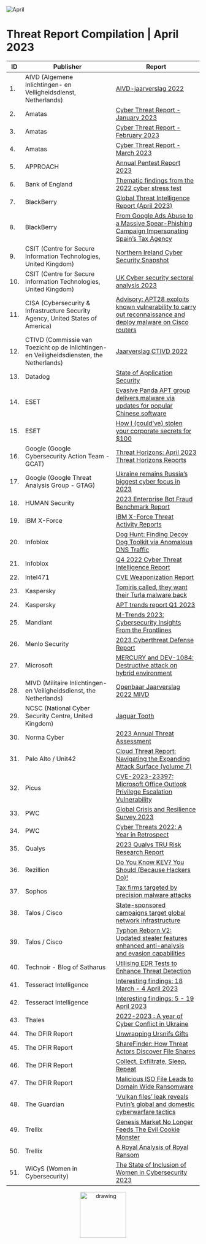 ![April](https://github.com/jwennekers/2023-Threat-Report-Compilation/assets/136587455/802000b1-217a-4390-bf06-e180e9dc54dc)

# Threat Report Compilation | April 2023

| ID  | Publisher  | Report |
| ------------- | ------------- | ------------- |
|1.|AIVD (Algemene Inlichtingen- en Veiligheidsdienst, Netherlands)|[AIVD-jaarverslag 2022](https://www.aivd.nl/documenten/jaarverslagen/2023/04/17/aivd-jaarverslag-2022)|
|2.|Amatas|[Cyber Threat Report - January 2023](https://www.amatas.com/reports/cyber-threat-report-january-2023/)|
|3.|Amatas|[Cyber Threat Report - February 2023](https://www.amatas.com/reports/cyber-threat-report-february-2023/)|
|4.|Amatas|[Cyber Threat Report - March 2023](https://www.amatas.com/reports/cyber-threat-report-march-2023/)|
|5.|APPROACH|[Annual Pentest Report 2023](https://www.approach.be/en/annual-pentest-report-2023.html)|
|6.|Bank of England|[Thematic findings from the 2022 cyber stress test](https://www.bankofengland.co.uk/-/media/boe/files/prudential-regulation/letter/2023/thematic-findings-2022-cyber-stress-test.pdf)|
|7.|BlackBerry|[Global Threat Intelligence Report (April 2023)](https://www.blackberry.com/us/en/solutions/threat-intelligence/2023/threat-intelligence-report-april)|
|8.|BlackBerry|[From Google Ads Abuse to a Massive Spear-Phishing Campaign Impersonating Spain’s Tax Agency](https://blogs.blackberry.com/en/2023/04/massive-spear-phishing-campaign-impersonating-spain-tax-agency)|
|9.|CSIT (Centre for Secure Information Technologies, United Kingdom)|[Northern Ireland Cyber Security Snapshot](https://www.qub.ac.uk/ecit/files/Filetoupload,1731411,en.pdf)|
|10.|CSIT (Centre for Secure Information Technologies, United Kingdom)|[UK Cyber security sectoral analysis 2023](https://assets.publishing.service.gov.uk/government/uploads/system/uploads/attachment_data/file/1149419/UK_Cyber_Sectoral_Analysis_2023.pdf)|
|11.|CISA (Cybersecurity & Infrastructure Security Agency, United States of America)|[Advisory: APT28 exploits known vulnerability to carry out reconnaissance and deploy malware on Cisco routers](https://www.cisa.gov/sites/default/files/2023-04/apt28-exploits-known-vulnerability-to-carry-out-reconnaissance-and-deploy-malware-on-cisco-routers-uk.pdf)|
|12.|CTIVD (Commissie van Toezicht op de Inlichtingen- en Veiligheidsdiensten, the Netherlands)|[Jaarverslag CTIVD 2022](https://www.ctivd.nl/actueel/nieuws/2023/04/20/index)|
|13.|Datadog|[State of Application Security](https://www.datadoghq.com/state-of-application-security/)|
|14.|ESET|[Evasive Panda APT group delivers malware via updates for popular Chinese software](https://www.welivesecurity.com/2023/04/26/evasive-panda-apt-group-malware-updates-popular-chinese-software/)|
|15.|ESET|[How I (could’ve) stolen your corporate secrets for $100](https://www.welivesecurity.com/wp-content/uploads/2023/04/used_routers_corporate_secrets.pdf)|
|16.|Google (Google Cybersecurity Action Team - GCAT)|[Threat Horizons: April 2023 Threat Horizons Reports](https://services.google.com/fh/files/blogs/gcat_threathorizons_full_apr2023.pdf)|
|17.|Google (Google Threat Analysis Group - GTAG)|[Ukraine remains Russia’s biggest cyber focus in 2023](https://blog.google/threat-analysis-group/ukraine-remains-russias-biggest-cyber-focus-in-2023/)|
|18.|HUMAN Security|[2023 Enterprise Bot Fraud Benchmark Report](https://www.humansecurity.com/2023-enterprise-bot-fraud-benchmark-report)|
|19.|IBM X-Force|[IBM X-Force Threat Activity Reports](https://exchange.xforce.ibmcloud.com/)|
|20.|Infoblox|[Dog Hunt: Finding Decoy Dog Toolkit via Anomalous DNS Traffic](https://blogs.infoblox.com/cyber-threat-intelligence/cyber-threat-advisory/dog-hunt-finding-decoy-dog-toolkit-via-anomalous-dns-traffic/)|
|21.|Infoblox|[Q4 2022 Cyber Threat Intelligence Report](https://info.infoblox.com/resources-whitepapers-infoblox-q4-2022-cyberthreat-intelligence-report)|
|22.|Intel471|[CVE Weaponization Report](https://8813571.fs1.hubspotusercontent-na1.net/hubfs/8813571/PERISCOPE_VULNINTEL_20230404%20(1).pdf)|
|23.|Kaspersky|[Tomiris called, they want their Turla malware back](https://securelist.com/tomiris-called-they-want-their-turla-malware-back/109552/)|
|24.|Kaspersky|[APT trends report Q1 2023](https://securelist.com/apt-trends-report-q1-2023/109581/)|
|25.|Mandiant|[M-Trends 2023: Cybersecurity Insights From the Frontlines](https://www.mandiant.com/resources/blog/m-trends-2023)|
|26.|Menlo Security|[2023 Cyberthreat Defense Report](https://info.menlosecurity.com/2023-Cyberthreat-Defense-Report.html)|
|27.|Microsoft|[MERCURY and DEV-1084: Destructive attack on hybrid environment](https://www.microsoft.com/en-us/security/blog/2023/04/07/mercury-and-dev-1084-destructive-attack-on-hybrid-environment/)|
|28.|MIVD (Militaire Inlichtingen- en Veiligheidsdienst, the Netherlands)|[Openbaar Jaarverslag 2022 MIVD](https://www.rijksoverheid.nl/documenten/jaarverslagen/2023/04/19/openbaar-jaarverslag-2022-mivd)|
|29.|NCSC (National Cyber Security Centre, United Kingdom)|[Jaguar Tooth](https://www.ncsc.gov.uk/static-assets/documents/malware-analysis-reports/jaguar-tooth/NCSC-MAR-Jaguar-Tooth.pdf)|
|30.|Norma Cyber|[2023 Annual Threat Assessment](https://www.normacyber.no/news/48o1qpgi66klzqspdg7jg3kwta3172)|
|31.|Palo Alto / Unit42|[Cloud Threat Report: Navigating the Expanding Attack Surface (volume 7)](https://www.paloaltonetworks.com/prisma/unit42-cloud-threat-research)|
|32.|Picus|[CVE-2023-23397: Microsoft Office Outlook Privilege Escalation Vulnerability](https://www.picussecurity.com/resource/blog/cve-2023-23397-microsoft-office-outlook-privilege-escalation-vulnerability)|
|33.|PWC|[Global Crisis and Resilience Survey 2023](https://www.pwc.com/gx/en/crisis/pwc-global-crisis-resilience-survey-2023.pdf)|
|34.|PWC|[Cyber Threats 2022: A Year in Retrospect](https://www.pwc.com/gx/en/issues/cybersecurity/cyber-threat-intelligence/cyber-year-in-retrospect/pdf/2022-year-in-retrospect-report.pdf)|
|35.|Qualys|[2023 Qualys TRU Risk Research Report](https://www.qualys.com/forms/tru-research-report/)|
|36.|Rezillion|[Do You Know KEV? You Should (Because Hackers Do)!](https://info.rezilion.com/rezilion-2023-kev-research)|
|37.|Sophos|[Tax firms targeted by precision malware attacks](https://news.sophos.com/en-us/2023/04/13/tax-firms-targeted-by-precision-malware-attacks/)|
|38.|Talos / Cisco|[State-sponsored campaigns target global network infrastructure](https://blog.talosintelligence.com/state-sponsored-campaigns-target-global-network-infrastructure/)|
|39.|Talos / Cisco|[Typhon Reborn V2: Updated stealer features enhanced anti-analysis and evasion capabilities](https://blog.talosintelligence.com/typhon-reborn-v2-features-enhanced-anti-analysis/)|
|40.|Technoir - Blog of Satharus|[Utilising EDR Tests to Enhance Threat Detection](https://satharus.me/cybersecurity/2023/03/28/edr_tests.html)|
|41.|Tesseract Intelligence|[Interesting findings: 18 March - 4 April 2023](https://www.linkedin.com/posts/tesseract-intelligence_interesting-findings-for-2nd-half-of-march-activity-7048974378809573376-dyv1)|
|42.|Tesseract Intelligence|[Interesting findings: 5 - 19 April 2023](https://www.linkedin.com/posts/tesseract-intelligence_interesting-findings-from-the-first-half-activity-7054721770192285697-U8qe)|
|43.|Thales|[2022-2023 : A year of Cyber Conflict in Ukraine](http://iddeuxpoints.com/pro/thales/Extensive_Report_CyberConflict_UkraineTHALES23.pdf)|
|44.|The DFIR Report|[Unwrapping Ursnifs Gifts](https://thedfirreport.com/2023/01/09/unwrapping-ursnifs-gifts/)|
|45.|The DFIR Report|[ShareFinder: How Threat Actors Discover File Shares](https://thedfirreport.com/2023/01/09/unwrapping-ursnifs-gifts/)|
|46.|The DFIR Report|[Collect, Exfiltrate, Sleep, Repeat](https://thedfirreport.com/2023/02/06/collect-exfiltrate-sleep-repeat/)|
|47.|The DFIR Report|[Malicious ISO File Leads to Domain Wide Ransomware](https://thedfirreport.com/2023/04/03/malicious-iso-file-leads-to-domain-wide-ransomware/)|
|48.|The Guardian|[‘Vulkan files’ leak reveals Putin’s global and domestic cyberwarfare tactics](https://www.theguardian.com/technology/2023/mar/30/vulkan-files-leak-reveals-putins-global-and-domestic-cyberwarfare-tactics)|
|49.|Trellix|[Genesis Market No Longer Feeds The Evil Cookie Monster](https://www.trellix.com/en-us/about/newsroom/stories/research/genesis-market-no-longer-feeds-the-evil-cookie-monster.html)|
|50.|Trellix|[A Royal Analysis of Royal Ransom](https://www.trellix.com/en-us/about/newsroom/stories/research/a-royal-analysis-of-royal-ransom.html)|
|51.|WiCyS (Women in Cybersecurity)|[The State of Inclusion of Women in Cybersecurity 2023](https://www.wicys.org/wp-content/uploads/2023/03/Executive-Summary-The-State-of-Inclusion-of-Women-in-Cybersecurity.pdf)|

<div align="center">
<img src="https://github.com/jwennekers/2023-Threat-Report-Compilation/assets/136587455/6061c6fd-330d-46e4-acdd-336c580fca4e" alt="drawing" width="120"/>
</div>
